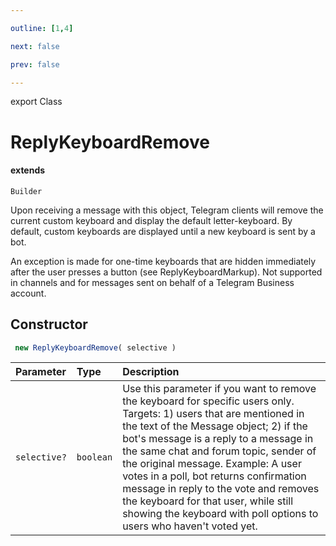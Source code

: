 ```yaml
---

outline: [1,4]

next: false

prev: false

---
```


export Class
# ReplyKeyboardRemove
#### extends
 `Builder`

Upon receiving a message with this object, Telegram clients will remove the current custom keyboard and display the default letter-keyboard. By default, custom keyboards are displayed until a new keyboard is sent by a bot.

An exception is made for one-time keyboards that are hidden immediately after the user presses a button (see ReplyKeyboardMarkup). Not supported in channels and for messages sent on behalf of a Telegram Business account.

## Constructor
```ts
 new ReplyKeyboardRemove( selective )
 ```
| Parameter | Type | Description |
| :--- | :--- | :--- |
| `selective?` | `boolean` | Use this parameter if you want to remove the keyboard for specific users only. Targets: 1) users that are mentioned in the text of the Message object; 2) if the bot's message is a reply to a message in the same chat and forum topic, sender of the original message. Example: A user votes in a poll, bot returns confirmation message in reply to the vote and removes the keyboard for that user, while still showing the keyboard with poll options to users who haven't voted yet. |
